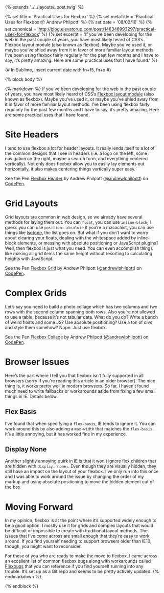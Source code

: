 {% extends '../../layouts/_post.twig' %}

{% set title = 'Practical Uses for Flexbox' %}
{% set metaTitle = 'Practical Uses for Flexbox 📦 Andrew Philpott' %}
{% set date = '08/02/16' %}
{% set canonical = 'http://blog.elevatorup.com/post/148346993297/practical-uses-for-flexbox' %}
{% set excerpt = 'If you’ve been developing for the web in the past couple of years, you have most likely heard of CSS’s Flexbox layout module (also known as flexbox). Maybe you’ve used it, or maybe you’ve shied away from it in favor of more familiar layout methods. I’ve been using flexbox fairly regularly for the past few months and I have to say, it’s pretty amazing. Here are some practical uses that I have found.' %}

{# In Sublime, insert current date with fn+f5, fn+x #}

{% block body %}

{% markdown %}
If you’ve been developing for the web in the past couple of years, you have most likely heard of CSS’s [Flexbox layout module](http://www.w3.org/TR/css-flexbox-1/) (also known as flexbox). Maybe you’ve used it, or maybe you’ve shied away from it in favor of more familiar layout methods. I’ve been using flexbox fairly regularly for the past few months and I have to say, it’s pretty amazing. Here are some practical uses that I have found.

# Site Headers

I tend to use flexbox a lot for header layouts. It really lends itself to a lot of the common designs that I see in headers (i.e. a logo on the left, some navigation on the right, maybe a search form, and everything centered vertically). Not only does flexbox allow you to easily lay elements out horizontally, it also makes centering things vertically super easy.

<p data-height="265" data-theme-id="light" data-slug-hash="oLvmNO" data-default-tab="result" data-user="andrewlphilpott" data-embed-version="2" class="codepen">See the Pen <a href="http://codepen.io/andrewlphilpott/pen/oLvmNO/">Flexbox Header</a> by Andrew Philpott (<a href="http://codepen.io/andrewlphilpott">@andrewlphilpott</a>) on <a href="http://codepen.io">CodePen</a>.</p>
<script async src="//assets.codepen.io/assets/embed/ei.js"></script>

# Grid Layouts

Grid layouts are common in web design, so we already have several methods for laying them out. You can `float`, you can use `inline-block`, I guess you can use `position: absolute` if you’re a masochist, you can use things like [Isotope](http://isotope.metafizzy.co), the list goes on. But what if you don’t want to worry about clearing your floats, dealing with the whitespace added by inline-block elements, or messing with absolute positioning or JavaScript plugins? Well, then flexbox is just what you need. You can even accomplish things like making all grid items the same height without resorting to calculating heights with JavaScript.

<p data-height="882" data-theme-id="light" data-slug-hash="YWzzMe" data-default-tab="result" data-user="andrewlphilpott" data-embed-version="2" class="codepen">See the Pen <a href="http://codepen.io/andrewlphilpott/pen/YWzzMe/">Flexbox Grid</a> by Andrew Philpott (<a href="http://codepen.io/andrewlphilpott">@andrewlphilpott</a>) on <a href="http://codepen.io">CodePen</a>.</p>
<script async src="//assets.codepen.io/assets/embed/ei.js"></script>

# Complex Grids

Let’s say you need to build a photo collage which has two columns and two rows with the second column spanning both rows. Also you’re not allowed to use a table, because it’s not tabular data. What do you do? Write a bunch of weird floats and some JS? Use absolute positioning? Use a ton of divs and style them somehow? Nope. Just use flexbox.

<p data-height="453" data-theme-id="light" data-slug-hash="WxNbbV" data-default-tab="result" data-user="andrewlphilpott" data-embed-version="2" class="codepen">See the Pen <a href="http://codepen.io/andrewlphilpott/pen/WxNbbV/">Flexbox Collage</a> by Andrew Philpott (<a href="http://codepen.io/andrewlphilpott">@andrewlphilpott</a>) on <a href="http://codepen.io">CodePen</a>.</p>
<script async src="//assets.codepen.io/assets/embed/ei.js"></script>

# Browser Issues

Here’s the part where I tell you that flexbox isn’t fully supported in all browsers (sorry if you’re reading this article in an older browser). The nice thing is, it works pretty well in modern browsers. So far, I haven’t found much need to write fallbacks or workarounds aside from fixing a few small things in IE. Details below.

## Flex Basis

I’ve found that when specifying a `flex-basis`, IE tends to ignore it. You can work around this by also adding a `max-width` that matches the `flex-basis`. It’s a little annoying, but it has worked fine in my experience.

## Display None

Another slightly annoying quirk in IE is that it won’t ignore flex children that are hidden with `display: none;`. Even though they are visually hidden, they still have an impact on the layout of your flexbox. I’ve only run into this once and I was able to work around the issue by changing the order of my markup and using absolute positioning to move the hidden element out of the box.

# Moving Forward

In my opinion, flexbox is at the point where it’s supported widely enough to be a good option. I mostly use it for grids and complex layouts that would be difficult or impossible to create with traditional layout methods. The issues that I’ve come across are small enough that they’re easy to work around. If you find yourself needing to support browsers older than IE10, though, you might want to reconsider.

For those of you who are ready to make the move to flexbox, I came across an excellent list of common flexbox bugs along with workarounds called [Flexbugs](https://github.com/philipwalton/flexbugs) that you can reference if you find yourself running into any trouble. It’s set up as a Git repo and seems to be pretty actively updated.
{% endmarkdown %}

{% endblock %}

